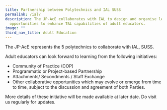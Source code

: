 ```yaml
---
title: Partnership between Polytechnics and IAL SUSS
permalink: /ial/
description: The JP-AcE collaborates with IAL to design and organise learning
  opportunities to enhance T&L capabilities of adult educators.
image: ""
third_nav_title: Adult Education
---
```

The JP-AcE represents the 5 polytechnics to collaborate with IAL, SUSS.

Adult educators can look forward to learning from the following initiatives:

* Community of Practice (COP)
* Programmatic or Project-based Partnership
* Attachments/ Secondments / Staff Exchange
* Other collaborative opportunities which may evolve or emerge from time to time, subject to the discussion and agreement of both Parties.

More details of these initiative will be made available at later date. Do visit us regularly for updates.


